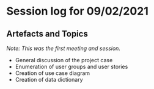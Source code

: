 # Session log for 09/02/2021

## Artefacts and Topics

*Note: This was the first meeting and session.*

- General discussion of the project case
- Enumeration of user groups and user stories
- Creation of use case diagram
- Creation of data dictionary


